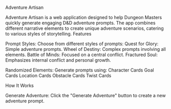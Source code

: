 Adventure Artisan

Adventure Artisan is a web application designed to help Dungeon Masters quickly generate engaging D&D adventure prompts. The app combines different narrative elements to create unique adventure scenarios, catering to various styles of storytelling.
Features

Prompt Styles: Choose from different styles of prompts:
        Quest for Glory: Simple adventure prompts.
        Wheel of Destiny: Complex prompts involving all elements.
        Battle of Minds: Focused on a central conflict.
        Fractured Soul: Emphasizes internal conflict and personal growth.

Randomized Elements: Generate prompts using:
        Character Cards 
        Goal Cards
        Location Cards
        Obstacle Cards
        Twist Cards

How It Works

Generate Adventure: Click the "Generate Adventure" button to create a new adventure prompt.
